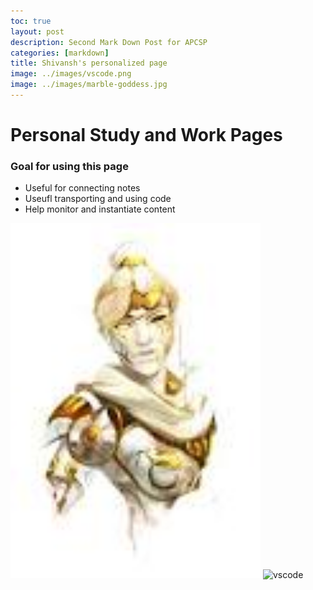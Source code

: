 ```yaml
---
toc: true
layout: post
description: Second Mark Down Post for APCSP
categories: [markdown]
title: Shivansh's personalized page
image: ../images/vscode.png
image: ../images/marble-goddess.jpg
---
```


# Personal Study and Work Pages

### Goal for using this page
- Useful for connecting notes
- Useufl transporting and using code
- Help monitor and instantiate content


<img src="../images/marble-goddess.jpg" width="400" alt="image1">

<img src="../images/vscode.jpg" width="400" alt="vscode">
